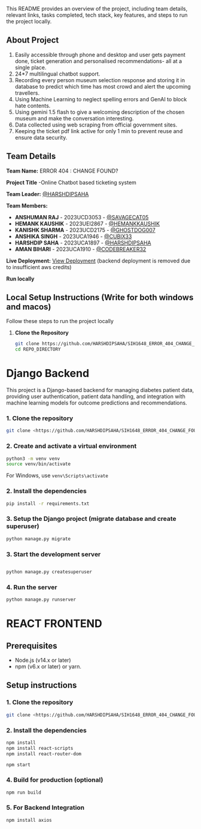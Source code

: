 This README provides an overview of the project, including team details, relevant links, tasks completed, tech stack, key features, and steps to run the project locally.


## About Project
1. Easily accessible through phone and desktop and user gets payment done, ticket generation and personalised recommendations- all at a single place.
2. 24*7 multilingual chatbot support.
3. Recording every person museum selection response and storing it in database to predict which time has most crowd and alert the upcoming travellers.
4. Using Machine Learning to neglect spelling errors and GenAI to block hate contents.
5. Using gemini 1.5 flash to give a welcoming description of the chosen museum and make the conversation interesting.
6. Data collected using web scraping from official government sites.
7. Keeping the ticket pdf link active for only 1 min to prevent reuse and ensure data security.


## Team Details

**Team Name:** ERROR 404 : CHANGE FOUND?

**Project Title** -Online Chatbot based ticketing system

**Team Leader:** [@HARSHDIPSAHA](https://github.com/HARSHDIPSAHA)

**Team Members:**

- **ANSHUMAN RAJ** - 2023UCD3053 - [@SAVAGECAT05](https://github.com/SAVAGECAT05)
- **HEMANK KAUSHIK** - 2023UEI2867 - [@HEMANKKAUSHIK](https://github.com/HEMANKKAUSHIK)
- **KANISHK SHARMA** - 2023UCD2175 - [@GHOSTDOG007](https://github.com/GHOSTDOG007)
- **ANSHIKA SINGH** - 2023UCA1946 - [@CUBIX33](https://github.com/CUBIX33)
- **HARSHDIP SAHA** - 2023UCA1897 - [@HARSHDIPSAHA](https://github.com/HARSHDIPSAHA)
- **AMAN BIHARI** - 2023UCA1910 - [@CODEBREAKER32](https://github.com/CODEBREAKER32)

**Live Deployment:** [View Deployment](https://willowy-toffee-89c6b8.netlify.app/)
  (backend deployment is removed due to insufficient aws credits)

  
**Run locally**
## Local Setup Instructions (Write for both windows and macos)

Follow these steps to run the project locally

1. **Clone the Repository**
   ```bash
   git clone https://github.com/HARSHDIPSAHA/SIH1648_ERROR_404_CHANGE_FOUND
   cd REPO_DIRECTORY
   ```

# Django Backend 

This project is a Django-based backend for managing diabetes patient data, providing user authentication, patient data handling, and integration with machine learning models for outcome predictions and recommendations.
### 1. Clone the repository
 ```bash
git clone <https://github.com/HARSHDIPSAHA/SIH1648_ERROR_404_CHANGE_FOUND>
```
### 2. Create and activate a virtual environment
 ```bash
python3 -m venv venv
source venv/bin/activate
``` 
For Windows, use `venv\Scripts\activate`

### 2. Install the dependencies
 ```bash
pip install -r requirements.txt
```
### 3. Setup the Django project (migrate database and create superuser)
 ```bash
python manage.py migrate
```
### 3. Start the development server
 ```bash

python manage.py createsuperuser
```
### 4. Run the server
 ```bash
python manage.py runserver
```
# REACT FRONTEND 
## Prerequisites
- Node.js (v14.x or later)
- npm (v6.x or later) or yarn.

## Setup instructions 

### 1. Clone the repository 
```bash
git clone <https://github.com/HARSHDIPSAHA/SIH1648_ERROR_404_CHANGE_FOUND>

```
### 2. Install the dependencies 
 ```bash
npm install
npm install react-scripts 
npm install react-router-dom
```
```bash
npm start
```
### 4. Build for production (optional)
 ```bash
npm run build
```
### 5. For Backend Integration 
```bash 
npm install axios

